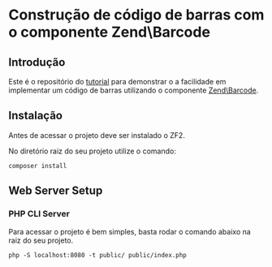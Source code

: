 Construção de código de barras com o componente Zend\Barcode
============================================================

Introdução
----------

Este é o repositório do [tutorial](http://www.diegobrocanelli.com.br/uncategorized/codigos-de-barra-com-zend-framework-2/) para demonstrar o a facilidade em implementar um código de barras utilizando o componente [Zend\Barcode](http://framework.zend.com/manual/current/en/modules/zend.barcode.creation.html).

Instalação
----------

Antes de acessar o projeto deve ser instalado o ZF2.

No diretório raiz do seu projeto utilize o comando:

    composer install

Web Server Setup
----------------

### PHP CLI Server

Para acessar o projeto é bem simples, basta rodar o comando abaixo na raiz do seu projeto.

    php -S localhost:8080 -t public/ public/index.php